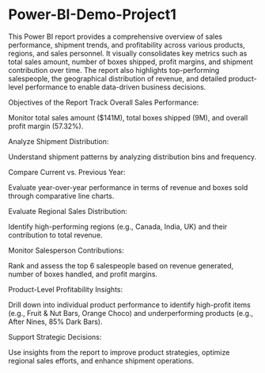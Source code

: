 # Power-BI-Demo-Project1
This Power BI report provides a comprehensive overview of sales performance, shipment trends, and profitability across various products, regions, and sales personnel. It visually consolidates key metrics such as total sales amount, number of boxes shipped, profit margins, and shipment contribution over time. The report also highlights top-performing salespeople, the geographical distribution of revenue, and detailed product-level performance to enable data-driven business decisions.


Objectives of the Report
Track Overall Sales Performance:

Monitor total sales amount ($141M), total boxes shipped (9M), and overall profit margin (57.32%).

Analyze Shipment Distribution:

Understand shipment patterns by analyzing distribution bins and frequency.

Compare Current vs. Previous Year:

Evaluate year-over-year performance in terms of revenue and boxes sold through comparative line charts.

Evaluate Regional Sales Distribution:

Identify high-performing regions (e.g., Canada, India, UK) and their contribution to total revenue.

Monitor Salesperson Contributions:

Rank and assess the top 6 salespeople based on revenue generated, number of boxes handled, and profit margins.

Product-Level Profitability Insights:

Drill down into individual product performance to identify high-profit items (e.g., Fruit & Nut Bars, Orange Choco) and underperforming products (e.g., After Nines, 85% Dark Bars).

Support Strategic Decisions:

Use insights from the report to improve product strategies, optimize regional sales efforts, and enhance shipment operations.
